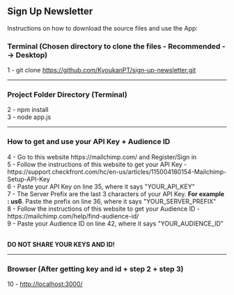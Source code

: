 <h2>Sign Up Newsletter</h2>

<p>Instructions on how to download the source files and use the App: </p>

<h3>Terminal (Chosen directory to clone the files - Recommended --> Desktop)</h3>

1 - git clone https://github.com/KyoukanPT/sign-up-newsletter.git

<hr>

<h3>Project Folder Directory (Terminal)</h3>

2 - npm install<br>
3 - node app.js

<hr>

<h3>How to get and use your API Key + Audience ID</h3>
4 - Go to this website https://mailchimp.com/ and Register/Sign in<br>
5 - Follow the instructions of this website to get your API Key - https://support.checkfront.com/hc/en-us/articles/115004180154-Mailchimp-Setup-API-Key<br>
6 - Paste your API Key on line 35, where it says "YOUR_API_KEY"<br>
7 - The Server Prefix are the last 3 characters of your API Key. <strong>For example : us6</strong>. Paste the prefix on line 36, where it says "YOUR_SERVER_PREFIX"<br>
8 - Follow the instructions of this website to get your Audience ID - https://mailchimp.com/help/find-audience-id/<br>
9 - Paste your Audience ID on line 42, where it says "YOUR_AUDIENCE_ID"<br><br>

<strong>DO NOT SHARE YOUR KEYS AND ID!</strong>

<hr>

<h3>Browser (After getting key and id + step 2 + step 3)</h3>
10 - <a href="http://localhost:3000/">http://localhost:3000/</a>
